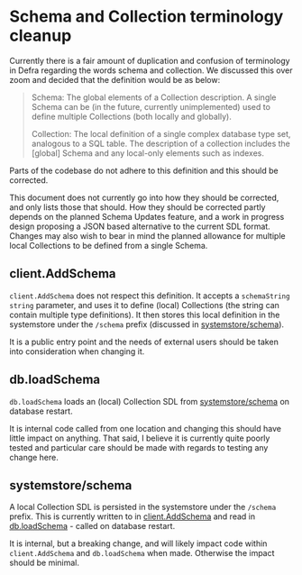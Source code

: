 # Schema and Collection terminology cleanup

Currently there is a fair amount of duplication and confusion of terminology in Defra regarding the words schema and collection. We discussed this over zoom and decided that the definition would be as below:

> Schema: The global elements of a Collection description. A single Schema can be (in the future, currently unimplemented) used to define multiple Collections (both locally and globally).
>
> Collection: The local definition of a single complex database type set, analogous to a SQL table. The description of a collection includes the [global] Schema and any local-only elements such as indexes.

Parts of the codebase do not adhere to this definition and this should be corrected.

This document does not currently go into how they should be corrected, and only lists those that should.  How they should be corrected partly depends on the planned Schema Updates feature, and a work in progress design proposing a JSON based alternative to the current SDL format. Changes may also wish to bear in mind the planned allowance for multiple local Collections to be defined from a single Schema.

## client.AddSchema

`client.AddSchema` does not respect this definition. It accepts a `schemaString string` parameter, and uses it to define (local) Collections (the string can contain multiple type definitions). It then stores this local definition in the systemstore under the `/schema` prefix (discussed in [systemstore/schema](#systemstoreschema)).

It is a public entry point and the needs of external users should be taken into consideration when changing it.

## db.loadSchema

`db.loadSchema` loads an (local) Collection SDL from [systemstore/schema](#systemstoreschema) on database restart.

It is internal code called from one location and changing this should have little impact on anything.  That said, I believe it is currently quite poorly tested and particular care should be made with regards to testing any change here.

## systemstore/schema

A local Collection SDL is persisted in the systemstore under the `/schema` prefix. This is currently written to in [client.AddSchema](#clientaddschema) and read in [db.loadSchema](#dbloadschema) - called on database restart.

It is internal, but a breaking change, and will likely impact code within `client.AddSchema` and `db.loadSchema` when made. Otherwise the impact should be minimal.
